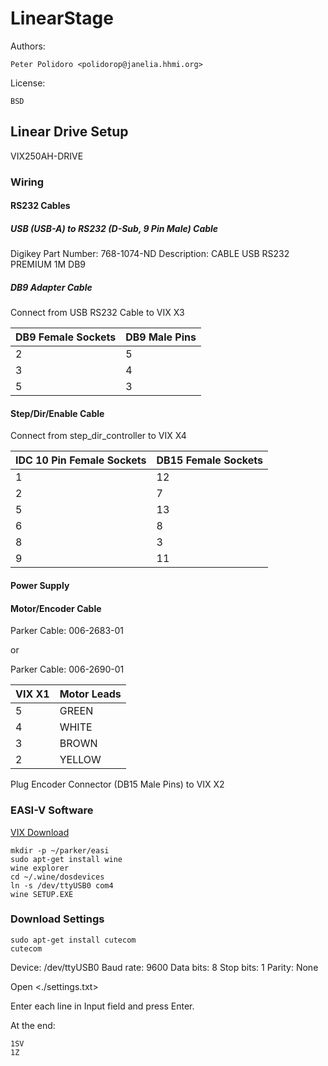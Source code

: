 # LinearStage

Authors:

    Peter Polidoro <polidorop@janelia.hhmi.org>

License:

    BSD

## Linear Drive Setup

VIX250AH-DRIVE

### Wiring

#### RS232 Cables

##### USB (USB-A) to RS232 (D-Sub, 9 Pin Male) Cable

Digikey Part Number: 768-1074-ND
Description: CABLE USB RS232 PREMIUM 1M DB9

##### DB9 Adapter Cable

Connect from USB RS232 Cable to VIX X3

| DB9 Female Sockets | DB9 Male Pins |
|--------------------|---------------|
| 2                  | 5             |
| 3                  | 4             |
| 5                  | 3             |

#### Step/Dir/Enable Cable

Connect from step_dir_controller to VIX X4

| IDC 10 Pin Female Sockets | DB15 Female Sockets |
|---------------------------|---------------------|
| 1                         | 12                  |
| 2                         | 7                   |
| 5                         | 13                  |
| 6                         | 8                   |
| 8                         | 3                   |
| 9                         | 11                  |

#### Power Supply



#### Motor/Encoder Cable

Parker Cable: 006-2683-01

or

Parker Cable: 006-2690-01

| VIX X1 | Motor Leads |
|--------|-------------|
| 5      | GREEN       |
| 4      | WHITE       |
| 3      | BROWN       |
| 2      | YELLOW      |

Plug Encoder Connector (DB15 Male Pins) to VIX X2



### EASI-V Software

[VIX Download](http://www.parker.com/portal/site/PARKER/menuitem.de7b26ee6a659c147cf26710237ad1ca/?vgnextoid=fcc9b5bbec622110VgnVCM10000032a71dacRCRD&vgnextdiv=&vgnextcatid=3216398&vgnextcat=VIX+DOWNLOADS&Wtky=&vgnextfmt=EN)

```shell
mkdir -p ~/parker/easi
sudo apt-get install wine
wine explorer
cd ~/.wine/dosdevices
ln -s /dev/ttyUSB0 com4
wine SETUP.EXE
```

### Download Settings

```shell
sudo apt-get install cutecom
cutecom
```

Device: /dev/ttyUSB0
Baud rate: 9600
Data bits: 8
Stop bits: 1
Parity: None

Open <./settings.txt>

Enter each line in Input field and press Enter.

At the end:

```shell
1SV
1Z
```
